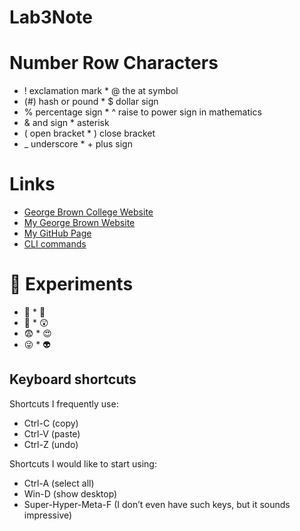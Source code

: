 # Lab3Note
# Number Row Characters

* ! exclamation mark * @ the at symbol
* (#) hash or pound * $ dollar sign
* % percentage sign * ^ raise to power sign in mathematics
* & and sign * asterisk
* ( open bracket  * ) close bracket
* _ underscore * + plus sign

# Links
* [George Brown College Website](www.georgebrown.ca)
* [My George Brown Website](https://f4395192.gblearn.com/)
* [My GitHub Page](www.github.com/eaglespeaks)
* [CLI commands](cli.md)

# :page_with_curl: Experiments
* :gift_heart: * :school_satchel:
* :maple_leaf: * :astonished:
* :fearful: * :heart_eyes:
* :stuck_out_tongue_winking_eye: * :alien:

## Keyboard shortcuts
Shortcuts I frequently use: 
- Ctrl-C (copy)
- Ctrl-V (paste)
- Ctrl-Z (undo)

Shortcuts I would like to start using: 
- Ctrl-A (select all)
- Win-D (show desktop)
- Super-Hyper-Meta-F (I don’t even have such keys, but it sounds impressive)